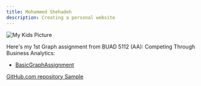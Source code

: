 ```yaml
---
title: Mohammed Shehadeh
description: Creating a personal website
---
```



![My Kids Picture](C:/Users/mohammed.shehadeh/CTBA/WebPicture.JPG)


Here's my 1st Graph assignment from BUAD 5112 (AA): Competing Through Business Analytics:
- [BasicGraphAssignment](/BasicGraph/index.md)

[GitHub.com repository Sample](https://github.com/mashehadeh/1stWebsite)

